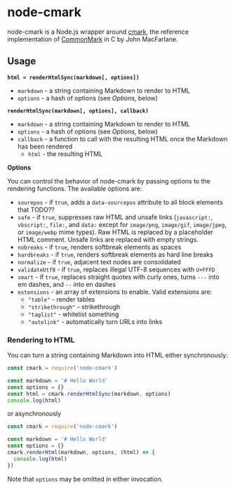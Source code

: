 # node-cmark

node-cmark is a Node.js wrapper around [cmark](https://github.com/jgm/cmark), the reference implementation of [CommonMark](http://commonmark.org/) in C by John MacFarlane.

## Usage

**`html = renderHtmlSync(markdown[, options])`**

  * `markdown` - a string containing Markdown to render to HTML
  * `options` - a hash of options (see *Options*, below)

**`renderHtmlSync(markdown[, options], callback)`**

  * `markdown` - a string containing Markdown to render to HTML
  * `options` - a hash of options (see *Options*, below)
  * `callback` - a function to call with the resulting HTML once the Markdown has been rendered
    * `html` - the resulting HTML

**Options**

You can control the behavior of node-cmark by passing options to the rendering functions. The available options are:

  * `sourepos` - if `true`, adds a `data-sourcepos` attribute to all block elements that TODO??
  * `safe` - if `true`, suppresses raw HTML and unsafe links (`javascript:`, `vbscript:`, `file:`, and `data:` except for `image/png`, `image/gif`, `image/jpeg`, or `image/webp` mime types). Raw HTML is replaced by a placeholder HTML comment. Unsafe links are replaced with empty strings.
  * `nobreaks` - if `true`, renders softbreak elements as spaces
  * `hardbreaks` - if `true`, renders softbreak elements as hard line breaks
  * `normalize` - if `true`, adjacent text nodes are consolidated
  * `validateUtf8` - if `true`, replaces illegal UTF-8 sequences with `U+FFFD`
  * `smart` - if `true`, replaces straight quotes with curly ones, turns `---` into em dashes, and `--` into en dashes
  * `extensions` - an array of extensions to enable. Valid extensions are:
    * `"table"` - render tables
    * `"strikethrough"` - strikethrough
    * `"taglist"` - whitelist something
    * `"autolink"` - automatically turn URLs into links

### Rendering to HTML

You can turn a string containing Markdown into HTML either synchronously:

```javascript
const cmark = require('node-cmark')

const markdown = '# Hello World'
const options = {}
const html = cmark.renderHtmlSync(markdown, options)
console.log(html)
```

or asynchronously

```javascript
const cmark = require('node-cmark')

const markdown = '# Hello World'
const options = {}
cmark.renderHtml(markdown, options, (html) => {
  console.log(html)
})
```

Note that `options` may be omitted in either invocation.
